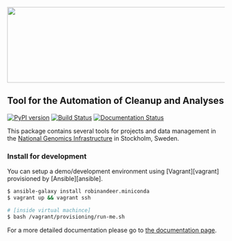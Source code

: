 <p align="center">
  <a href="https://github.com/SciLifeLab/TACA">
    <img width="512" height="175" src="artwork/logo.png"/>
  </a>
</p>

## Tool for the Automation of Cleanup and Analyses

[![PyPI version](https://badge.fury.io/py/taca.svg)](http://badge.fury.io/py/taca)
[![Build Status](https://travis-ci.org/SciLifeLab/TACA.svg?branch=master)](https://travis-ci.org/SciLifeLab/TACA)
[![Documentation Status](https://readthedocs.org/projects/taca/badge/?version=latest)](https://readthedocs.org/projects/taca/?badge=latest)

This package contains several tools for projects and data management in the [National Genomics Infrastructure](https://portal.scilifelab.se/genomics/) in Stockholm, Sweden.

### Install for development
You can setup a demo/development environment using [Vagrant][vagrant] provisioned by [Ansible][ansible].

```bash
$ ansible-galaxy install robinandeer.miniconda
$ vagrant up && vagrant ssh

# [inside virtual machince]
$ bash /vagrant/provisioning/run-me.sh
```

For a more detailed documentation please go to [the documentation page](http://taca.readthedocs.org/en/latest/).
